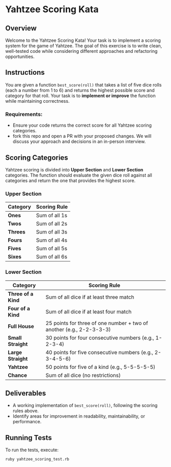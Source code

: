 # Yahtzee Scoring Kata

## Overview
Welcome to the Yahtzee Scoring Kata! Your task is to implement a scoring system for the game of Yahtzee. The goal of this exercise is to write clean, well-tested code while considering different approaches and refactoring opportunities.

## Instructions

You are given a function `best_score(roll)` that takes a list of five dice rolls (each a number from 1 to 6) and returns the highest possible score and category for that roll. Your task is to **implement or improve** the function while maintaining correctness.

### Requirements:
- Ensure your code returns the correct score for all Yahtzee scoring categories.
- fork this repo and open a PR with your proposed changes. We will discuss your approach and decisions in an in-person interview.

## Scoring Categories

Yahtzee scoring is divided into **Upper Section** and **Lower Section** categories. The function should evaluate the given dice roll against all categories and return the one that provides the highest score.

### **Upper Section**

| Category  | Scoring Rule |
|-----------|-------------|
| **Ones**  | Sum of all 1s |
| **Twos**  | Sum of all 2s |
| **Threes** | Sum of all 3s |
| **Fours** | Sum of all 4s |
| **Fives** | Sum of all 5s |
| **Sixes** | Sum of all 6s |


### **Lower Section**

| Category  | Scoring Rule |
|-----------|-------------|
| **Three of a Kind** | Sum of all dice if at least three match |
| **Four of a Kind** | Sum of all dice if at least four match |
| **Full House** | 25 points for three of one number + two of another (e.g., 2-2-3-3-3) |
| **Small Straight** | 30 points for four consecutive numbers (e.g., 1-2-3-4) |
| **Large Straight** | 40 points for five consecutive numbers (e.g., 2-3-4-5-6) |
| **Yahtzee** | 50 points for five of a kind (e.g., 5-5-5-5-5) |
| **Chance** | Sum of all dice (no restrictions) |

## Deliverables
- A working implementation of `best_score(roll)`, following the scoring rules above.
- Identify areas for improvement in readability, maintainability, or performance.

## Running Tests
To run the tests, execute:

```sh
ruby yahtzee_scoring_test.rb
```
